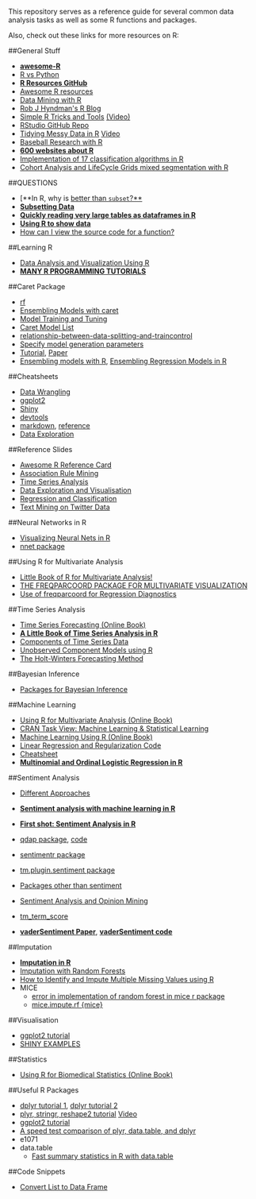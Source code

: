 This repository serves as a reference guide for several common data analysis tasks as well as some R functions and packages.

Also, check out these links for more resources on R:

##General Stuff
- [**awesome-R**](https://github.com/qinwf/awesome-R)
- [R vs Python](https://www.dataquest.io/blog/python-vs-r/?utm_content=buffer55639&utm_medium=social&utm_source=linkedin.com&utm_campaign=buffer)
- [**R Resources GitHub**](https://github.com/binga/DataScienceArsenal/blob/master/r-resources.md)
- [Awesome R resources](https://github.com/ujjwalkarn/awesome-R)
- [Data Mining with R](https://github.com/ujjwalkarn/Data-Mining-With-R)
- [Rob J Hyndman's R Blog](http://robjhyndman.com/hyndsight/r/)
- [Simple R Tricks and Tools](http://robjhyndman.com/hyndsight/simpler/) [(Video)](https://www.youtube.com/watch?v=Toc__W7L2Qo)
- [RStudio GitHub Repo](https://github.com/rstudio/)
- [Tidying Messy Data in R](http://www.dataschool.io/tidying-messy-data-in-r/) [Video](https://vimeo.com/33727555)
- [Baseball Research with R](http://www.hardballtimes.com/a-short-ish-introduction-to-using-r-for-baseball-research)
- [**600 websites about R**](http://www.datasciencecentral.com/profiles/blogs/600-websites-about-r)
- [Implementation of 17 classification algorithms in R](http://www.datasciencecentral.com/profiles/blogs/implemetation-of-17-classification-algorithms-in-r)
- [Cohort Analysis and LifeCycle Grids mixed segmentation with R](http://analyzecore.com/2015/04/01/cohort-analysis-and-lifecycle-grids-mixed-segmentation-with-r/)

##QUESTIONS
- [**In R, why is [ better than `subset`?**](http://stackoverflow.com/questions/9860090/in-r-why-is-better-than-subset)
- [**Subsetting Data**](http://www.statmethods.net/management/subset.html)
- [**Quickly reading very large tables as dataframes in R**](http://stackoverflow.com/questions/1727772/quickly-reading-very-large-tables-as-dataframes-in-r)
- [**Using R to show data**](http://www.sr.bham.ac.uk/~ajrs/R/r-show_data.html)
- [How can I view the source code for a function?](http://stackoverflow.com/questions/19226816/how-can-i-view-the-source-code-for-a-function?lq=1)

##Learning R
- [Data Analysis and Visualization Using R](http://varianceexplained.org/RData/)
- [**MANY R PROGRAMMING TUTORIALS**](http://www.listendata.com/p/r-programming-tutorials.html)

##Caret Package
- [rf](http://stats.stackexchange.com/questions/81609/whether-preprocessing-is-needed-before-prediction-using-finalmodel-of-randomfore)
- [Ensembling Models with caret](http://stats.stackexchange.com/questions/27361/stacking-ensembling-models-with-caret)
- [Model Training and Tuning](http://topepo.github.io/caret/training.html)
- [Caret Model List](http://topepo.github.io/caret/modelList.html)
- [relationship-between-data-splitting-and-traincontrol](http://stackoverflow.com/questions/14968874/caret-relationship-between-data-splitting-and-traincontrol)
- [Specify model generation parameters](http://stackoverflow.com/questions/10498477/carettrain-specify-model-generation-parameters?lq=1)
- [Tutorial](https://www.r-project.org/nosvn/conferences/useR-2013/Tutorials/kuhn/user_caret_2up.pdf), [Paper](www.jstatsoft.org/article/view/v028i05/v28i05.pdf)
- [Ensembling models with R](http://amunategui.github.io/blending-models/), [Ensembling Regression Models in R](http://stats.stackexchange.com/questions/26790/ensembling-regression-models)

##Cheatsheets
- [Data Wrangling](https://www.rstudio.com/wp-content/uploads/2015/02/data-wrangling-cheatsheet.pdf)
- [ggplot2](https://www.rstudio.com/wp-content/uploads/2015/08/ggplot2-cheatsheet.pdf)
- [Shiny](http://shiny.rstudio.com/images/shiny-cheatsheet.pdf)
- [devtools](https://www.rstudio.com/wp-content/uploads/2015/06/devtools-cheatsheet.pdf)
- [markdown](https://www.rstudio.com/wp-content/uploads/2015/02/rmarkdown-cheatsheet.pdf), [reference](https://www.rstudio.com/wp-content/uploads/2015/03/rmarkdown-reference.pdf)
- [Data Exploration](http://www.analyticsvidhya.com/blog/2015/10/cheatsheet-11-steps-data-exploration-with-codes/)

##Reference Slides
- [Awesome R Reference Card](https://cran.r-project.org/doc/contrib/Baggott-refcard-v2.pdf)
- [Association Rule Mining](https://78462f86-a-e2d7344e-s-sites.googlegroups.com/a/rdatamining.com/www/docs/RDataMining-slides-association-rules.pdf?attachauth=ANoY7crD9hRI7333KWhK0TVPsS1VfgWoW4BuIsmL8B0NANfntEOq6QbcwJk-aCRUy2N6CmUeJsyrlOOd5bo1CqRUYXkEbSl1JbTniVbb-GSR3cyTt9Qq6xB3ZasMEdACaS9j1fZDiLVn_zLFbrF--aJM7gAu54JwRBhvKuQPOPyeMTosWcTmmrJdRNWH4ZqD5kYEJlmHDcXB8Bp-DWbUxZG2T8sAGbcHGUqkPTTJ_u03wvKyw5MGMrGU7q4xIyyUmBas_PqEDi6q&attredirects=0)
- [Time Series Analysis](https://78462f86-a-e2d7344e-s-sites.googlegroups.com/a/rdatamining.com/www/docs/RDataMining-slides-time-series-analysis.pdf?attachauth=ANoY7cphtFEj6IMGuupE5ygQn5flMH5-QPE4yNgJ9fYv3WqfY0qU8LWGgiECZKs6P63Rhx5Nml8lQXQnX7QH7OZm1hoi_Kl0m9sLOAC0tc4sQipWC8DprQVoYSDyw0EdeJfZWAQor0AyjMWeFHPY6nqxIGAaj4arrwZcnR1dYC7nQK4dTVQM80ARrN5Yzq9rNbGic30X-xKwNQxOXL4fO54ThpzmNB4wLKv5geo_hDqPkwtKBmNR7u_kGPOymJHGvxP3nr02aJsB&attredirects=0)
- [Data Exploration and Visualisation](https://78462f86-a-e2d7344e-s-sites.googlegroups.com/a/rdatamining.com/www/docs/RDataMining-slides-data-exploration-visualization.pdf?attachauth=ANoY7cpqnCTmCv1omsIoKmefAn8q6M_j4Hizv_1enJlu3nRPIxIhzjBlf-9B_sIxMxpUx-XN5cAw74GUr18Dn0EcaiIm9MVeCtqT-2dcPNo0dfhRJvnb5J8EHKBX_w7Y6mYgb7UAoIUbjdmVGR9VCIfJf6PGQqAlupywcb1yGbT4pv61bQzOzrU4-eICfgHmORdi8YgBqscyT2ThaKHPSeGXD0dd3g08pGN3bY70MKM02ZaqarewbII91KTNH1-zmELEcvatl_sMxmGgNnIDm6MaxEWQ1pIrTQ%3D%3D&attredirects=0)
- [Regression and Classification](https://78462f86-a-e2d7344e-s-sites.googlegroups.com/a/rdatamining.com/www/docs/RDataMining-slides-regression-classification.pdf?attachauth=ANoY7cq0yqcj_65pafTfUqHazTYvp4E4r-5OB1kLv3swVKJhVydaJ0YU5yEPiOciQC0k_P1QzO6z1vD0r9E05KU8y7Mn6NTesQOOq_mmwlMqAe7D2mnqkHZBqFT6tk2hJ3g3fK40mvfyU5ggoGMxMYn9nVhihKwcIYJy9A8zlbFo4r9a35kpTDr6jJjAw5eQwSEMe-bvT5iyZuyMS7QS-tvlgHjJ40ZGhPro7GcWXfb7qqaPeTe9NyeU7MxAy2Z_lAzxn0vSnqe6&attredirects=0)
- [Text Mining on Twitter Data](https://78462f86-a-e2d7344e-s-sites.googlegroups.com/a/rdatamining.com/www/docs/RDataMining-slides-text-mining.pdf?attachauth=ANoY7cquEwmhHFNHxiKNhv6C2wquNdaib8A_BeTRFaGFXZ2deivENdTK-GS7mSZjermC7b_-L6KtCWhfF1ZOzOF9XaLkIaw6InCEnjdO1fWUhJFujaGwwbcbExJKEVuMmwlBX_SDUFZYgjuTbIb2llgKRMQc3Dd241HNZHTvGVuPG26vHKN_jU_WoEj7uIilRJWFTDvNrZWGWrvImWr0aCNou56qAB-zmBG_cvRS4QOQroiEetLpR7k%3D&attredirects=0)

##Neural Networks in R
- [Visualizing Neural Nets in R](https://beckmw.wordpress.com/2013/11/14/visualizing-neural-networks-in-r-update/)
- [nnet package](http://stackoverflow.com/questions/21788817/r-nnet-with-a-simple-example-of-2-classes-with-2-variables)

##Using R for Multivariate Analysis
- [Little Book of R for Multivariate Analysis!](http://little-book-of-r-for-multivariate-analysis.readthedocs.io/en/latest/)
- [THE FREQPARCOORD PACKAGE FOR MULTIVARIATE VISUALIZATION](https://matloff.wordpress.com/2014/03/30/the-freqparcoord-package-for-multivariate-visualization/)
- [Use of freqparcoord for Regression Diagnostics](http://www.r-bloggers.com/use-of-freqparcoord-for-regression-diagnostics/)

##Time Series Analysis
- [Time Series Forecasting (Online Book)](https://www.otexts.org/fpp)
- [**A Little Book of Time Series Analysis in R**](http://a-little-book-of-r-for-time-series.readthedocs.org/en/latest/src/timeseries.html)
- [Components of Time Series Data](https://www.linkedin.com/pulse/component-time-series-data-jeffrey-strickland-ph-d-cmsp)
- [Unobserved Component Models using R](https://www.linkedin.com/pulse/unobserved-component-models-r-jeffrey-strickland-ph-d-cmsp)
- [The Holt-Winters Forecasting Method](http://webarchive.nationalarchives.gov.uk/20080726235635/http://statistics.gov.uk/iosmethodology/downloads/Annex_B_The_Holt-Winters_forecasting_method.pdf)

##Bayesian Inference
- [Packages for Bayesian Inference](https://github.com/ujjwalkarn/awesome-R#bayesian)

##Machine Learning
- [Using R for Multivariate Analysis (Online Book)](http://little-book-of-r-for-multivariate-analysis.readthedocs.org/en/latest/src/multivariateanalysis.html)
- [CRAN Task View: Machine Learning & Statistical Learning](https://cran.r-project.org/web/views/MachineLearning.html)
- [Machine Learning Using R (Online Book)](https://www.otexts.org/sfml)
- [Linear Regression and Regularization Code](http://rpubs.com/justmarkham/linear-regression-salary)
- [Cheatsheet](http://www.analyticsvidhya.com/blog/2015/09/full-cheatsheet-machine-learning-algorithms/)
- [**Multinomial and Ordinal Logistic Regression in R**](http://www.analyticsvidhya.com/blog/2016/02/multinomial-ordinal-logistic-regression/)
 
##Sentiment Analysis
- [Different Approaches](https://drive.google.com/open?id=0By_wg-rXnp_6U1JLNVA3cnAxZ3M)
- [**Sentiment analysis with machine learning in R**](http://datascienceplus.com/sentiment-analysis-with-machine-learning-in-r/)
- [**First shot: Sentiment Analysis in R**](http://andybromberg.com/sentiment-analysis/)
- [qdap package](https://github.com/trinker/qdap), [code](http://stackoverflow.com/questions/22774913/estimating-document-polarity-using-rs-qdap-package-without-sentsplit)
- [sentimentr package](https://github.com/trinker/sentimentr)
- [tm.plugin.sentiment package](https://github.com/mannau/tm.plugin.sentiment)
- [Packages other than sentiment](http://stackoverflow.com/questions/15194436/is-there-any-other-package-other-than-sentiment-to-do-sentiment-analysis-in-r)
- [Sentiment Analysis and Opinion Mining](https://www.cs.uic.edu/~liub/FBS/sentiment-analysis.html)
- [tm_term_score](http://www.inside-r.org/packages/cran/tm/docs/tm_term_score)

- [**vaderSentiment Paper**](http://comp.social.gatech.edu/papers/icwsm14.vader.hutto.pdf), [**vaderSentiment code**](https://github.com/cjhutto/vaderSentiment)

##Imputation
- [**Imputation in R**](http://stackoverflow.com/questions/13114812/imputation-in-r)
- [Imputation with Random Forests](http://stats.stackexchange.com/questions/49270/imputation-with-random-forests)
- [How to Identify and Impute Multiple Missing Values using R](http://www.unt.edu/rss/class/Jon/Benchmarks/MissingValueImputation_JDS_Nov2010.pdf)
- MICE
    - [error in implementation of random forest in mice r package](http://stackoverflow.com/questions/23974026/error-in-implementation-of-random-forest-in-mice-r-package)
    - [mice.impute.rf {mice}](http://www.inside-r.org/packages/cran/mice/docs/mice.impute.rf)


##Visualisation
- [ggplot2 tutorial](http://www.ling.upenn.edu/~joseff/avml2012/)
- [SHINY EXAMPLES](https://github.com/rstudio/shiny-examples)

##Statistics
- [Using R for Biomedical Statistics (Online Book)](http://a-little-book-of-r-for-biomedical-statistics.readthedocs.org/en/latest/src/biomedicalstats.html)

##Useful R Packages
- [dplyr tutorial 1](http://www.dataschool.io/dplyr-tutorial-for-faster-data-manipulation-in-r/), [dplyr tutorial 2](http://www.dataschool.io/dplyr-tutorial-part-2/)
- [plyr, stringr, reshape2 tutorial](http://www.dataschool.io/tidying-messy-data-in-r/) [Video](https://vimeo.com/33727555)
- [ggplot2 tutorial](http://www.ling.upenn.edu/~joseff/avml2012/)
- [A speed test comparison of plyr, data.table, and dplyr](http://www.r-statistics.com/2013/09/a-speed-test-comparison-of-plyr-data-table-and-dplyr/)
- e1071
- data.table
    - [Fast summary statistics in R with data.table](http://blog.yhat.com/posts/fast-summary-statistics-with-data-dot-table.html)

##Code Snippets
- [Convert List to Data Frame](http://stackoverflow.com/questions/4227223/r-list-to-data-frame)
